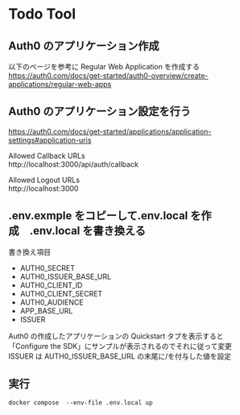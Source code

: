 # Todo Tool

## Auth0 のアプリケーション作成

以下のページを参考に Regular Web Application を作成する  
https://auth0.com/docs/get-started/auth0-overview/create-applications/regular-web-apps

## Auth0 のアプリケーション設定を行う

https://auth0.com/docs/get-started/applications/application-settings#application-uris

Allowed Callback URLs  
http://localhost:3000/api/auth/callback

Allowed Logout URLs  
http://localhost:3000

## .env.exmple をコピーして.env.local を作成　.env.local を書き換える

書き換え項目

- AUTH0_SECRET
- AUTH0_ISSUER_BASE_URL
- AUTH0_CLIENT_ID
- AUTH0_CLIENT_SECRET
- AUTH0_AUDIENCE
- APP_BASE_URL
- ISSUER

Auth0 の作成したアプリケーションの Quickstart タブを表示すると「Configure the SDK」にサンプルが表示されるのでそれに従って変更  
ISSUER は AUTH0_ISSUER_BASE_URL の末尾に/を付与した値を設定

## 実行

```
docker compose  --env-file .env.local up
```
